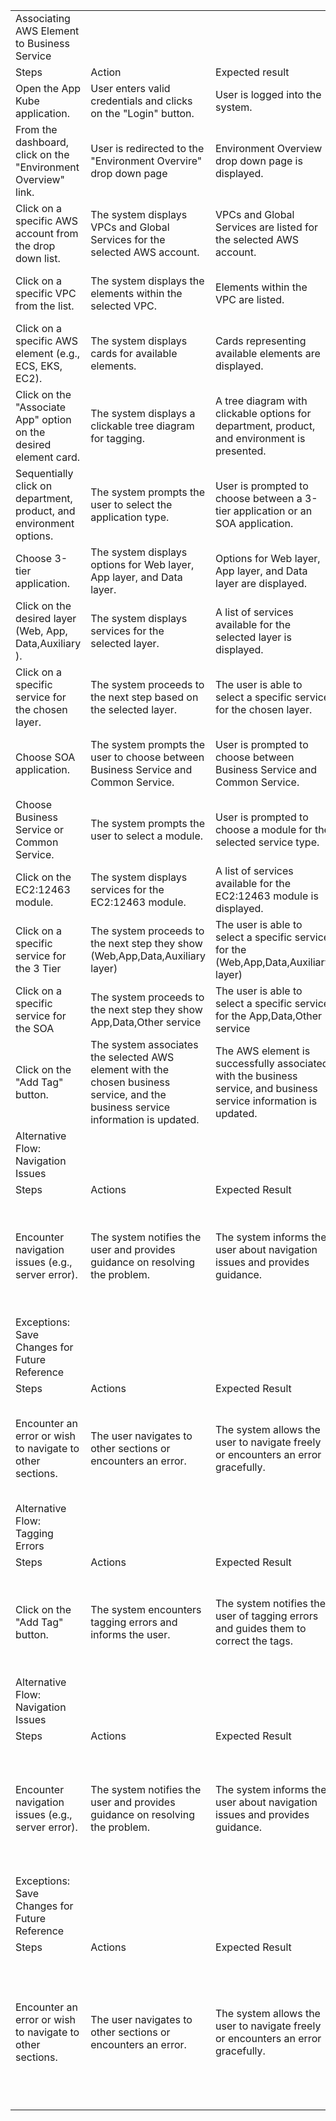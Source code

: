 | | | | |
|-|-|-|-|
|Associating AWS Element to Business Service| | | |
|Steps|Action|Expected result|Actual result|
|Open the App Kube application.|User enters valid credentials and clicks on the "Login" button.|User is logged into the system.|User is successfully logged into the system.|
|From the dashboard, click on the "Environment Overview" link.|User is redirected to the "Environment Overvire" drop down page|Environment Overview drop down  page is displayed.|Environment Overview  drop down page is displayed as expected.|
|Click on a specific AWS account from the drop down list.|The system displays VPCs and Global Services for the selected AWS account.|VPCs and Global Services are listed for the selected AWS account.|VPCs and Global Services are displayed for the selected AWS account as expected.|
|Click on a specific VPC from the list.|The system displays the elements within the selected VPC.|Elements within the VPC are listed.|Elements within the VPC are displayed EKS-Cluster and ECS- cluster details|
|Click on a specific AWS element (e.g., ECS, EKS, EC2).|The system displays cards for available elements.|Cards representing available elements are displayed.|Cards for available elements are Displayed|
|Click on the "Associate App" option on the desired element card.|The system displays a clickable tree diagram for tagging.|A tree diagram with clickable options for department, product, and environment is presented.|Navigate to Synectiks under module Bussiness Association Mapping displayed|
|Sequentially click on department, product, and environment options.|The system prompts the user to select the application type.|User is prompted to choose between a 3-tier application or an SOA application.|The user is prompted to choose between a 3-tier application or an SOA application as expected.|
|Choose 3-tier application.|The system displays options for Web layer, App layer, and Data layer.|Options for Web layer, App layer, and Data layer are displayed.|Options for Web layer, App layer, and Data layer are displayed as expected.|
|Click on the desired layer (Web, App, Data,Auxiliary ).|The system displays services for the selected layer.|A list of services available for the selected layer is displayed.|A list of services for the selected layer is displayed as expected.|
|Click on a specific service for the chosen layer.|The system proceeds to the next step based on the selected layer.|The user is able to select a specific service for the chosen layer.|The user successfully selects a specific service for the chosen layer.|
|Choose SOA application.|The system prompts the user to choose between Business Service and Common Service.|User is prompted to choose between Business Service and Common Service.|The user is prompted to choose between Business Service and Common Service as expected.|
|Choose Business Service or Common Service.|The system prompts the user to select a module.|User is prompted to choose a module for the selected service type.|The user is prompted to choose a module for the selected service type as expected.|
|Click on the EC2:12463 module.|The system displays services for the EC2:12463 module.|A list of services available for the EC2:12463 module is displayed.|A list of services available for the EC2:12463 module is displayed .|
|Click on a specific service for the 3 Tier|The system proceeds to the next step they show (Web,App,Data,Auxiliary layer)|The user is able to select a specific service for the  (Web,App,Data,Auxiliary layer)|The user successfully selects a specific service for the   (Web,App,Data,Auxiliary layer)|
|Click on a specific service for the SOA|The system proceeds to the next step they show App,Data,Other service|The user is able to select a specific service for the  App,Data,Other service|The user successfully selects a specific service for the App,Data,Other service|
|Click on the "Add Tag" button.|The system associates the selected AWS element with the chosen business service, and the business service information is updated.|The AWS element is successfully associated with the business service, and business service information is updated.|The AWS element is successfully associated with the business service, and business service information is updated as expected.|
|Alternative Flow: Navigation Issues| | | |
|Steps|Actions|Expected Result|Actual Result|
|Encounter navigation issues (e.g., server error).|The system notifies the user and provides guidance on resolving the problem.|The system informs the user about navigation issues and provides guidance.|The system correctly notifies the user about the navigation issue (e.g., server error) and provides helpful guidance on how to resolve the problem or navigate to other sections.|
|Exceptions: Save Changes for Future Reference| | | |
|Steps|Actions|Expected Result|Actual Result|
|Encounter an error or wish to navigate to other sections.|The user navigates to other sections or encounters an error.|The system allows the user to navigate freely or encounters an error gracefully.|The system correctly allows the user to navigate freely or handles errors gracefully, ensuring that all changes made by the user are saved for future reference.|
|Alternative Flow: Tagging Errors| | | |
|Steps|Actions|Expected Result|Actual Result|
|Click on the "Add Tag" button.|The system encounters tagging errors and informs the user.|The system notifies the user of tagging errors and guides them to correct the tags.|The system correctly identifies tagging errors, displays appropriate messages, and guides the user to correct the tags. The error messages are clear and helpful.|
|Alternative Flow: Navigation Issues| | | |
|Steps|Actions|Expected Result|Actual Result|
|Encounter navigation issues (e.g., server error).|The system notifies the user and provides guidance on resolving the problem.|The system informs the user about navigation issues and provides guidance.|The system correctly notifies the user about the navigation issue (e.g., server error) and provides helpful guidance on how to resolve the problem or navigate to other sections. The guidance is clear and actionable.|
|Exceptions: Save Changes for Future Reference| | | |
|Steps|Actions|Expected Result|Actual Result|
|Encounter an error or wish to navigate to other sections.|The user navigates to other sections or encounters an error.|The system allows the user to navigate freely or encounters an error gracefully.|The system correctly allows the user to navigate freely or handles errors gracefully, ensuring that all changes made by the user are saved for future reference. The system provides a seamless experience for the user even in case of errors.|
